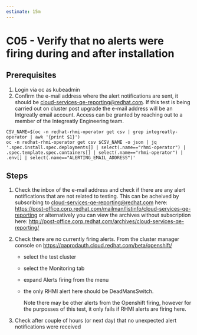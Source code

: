 ```yaml
---
estimate: 15m
---
```


# C05 - Verify that no alerts were firing during and after installation

## Prerequisites

1. Login via oc as kubeadmin
2. Confirm the e-mail address where the alert notifications are sent, it should be cloud-services-qe-reporting@redhat.com. If this test is being carried out on cluster post upgrade the e-mail address will be an Intgreatly email account. Access can be granted by reaching out to a member of the Integreatly Engineering team.

```
CSV_NAME=$(oc -n redhat-rhmi-operator get csv | grep integreatly-operator | awk '{print $1}')
oc -n redhat-rhmi-operator get csv $CSV_NAME -o json | jq '.spec.install.spec.deployments[] | select(.name=="rhmi-operator") | .spec.template.spec.containers[] | select(.name=="rhmi-operator") | .env[] | select(.name=="ALERTING_EMAIL_ADDRESS")'
```

## Steps

1.  Check the inbox of the e-mail address and check if there are any alert notifications that are not related to testing. This can be acheived by subscribing to cloud-services-qe-reporting@redhat.com here: https://post-office.corp.redhat.com/mailman/listinfo/cloud-services-qe-reporting or alternatively you can view the archives without subscription here: http://post-office.corp.redhat.com/archives/cloud-services-qe-reporting/

2.  Check there are no currently firing alerts. From the cluster manager console on https://qaprodauth.cloud.redhat.com/beta/openshift/

    - select the test cluster
    - select the Monitoring tab
    - expand Alerts firing from the menu
    - the only RHMI alert here should be DeadMansSwitch.


        Note there may be other alerts from the Openshift firing, however for the purposses of this test, it only fails if RHMI alerts are firing here.

3.  Check after couple of hours (or next day) that no unexpected alert notifications were received
